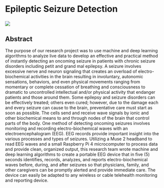 # Epileptic Seizure Detection
### ![](https://visitor-badge.glitch.me/badge?page_id=AbhisarAnand.Epileptic_Seizure_Detection)

## Abstract
The purpose of our research project was to use machine and deep learning algorithms to analyze live data to develop an effective and practical method of instantly detecting an oncoming seizure in patients with chronic seizure disorders including petit and grand mal epilepsy. A seizure involves excessive nerve and neuron signaling that creates an overload of electro-biochemical activities in the brain resulting in involuntary, autonomic sensations, behaviors, and even physical movements ranging from momentary or complete cessation of breathing and consciousness to dramatic to uncontrolled intellectual and/or physical activity that endanger patients and those around them. Some epilepsy and seizure disorders can be effectively treated; others even cured; however, due to the damage each and every seizure can cause to the brain, preventative care must start as soon as possible. The cells send and receive wave signals by ionic and other biochemical means to and through nodes of the brain that control parts of the body. One method of detecting oncoming seizures involves monitoring and recording electro-biochemical waves with an electroencephalogram (EEG). EEG records provide important insight into the various processes and types of seizures. Utilizing a Muse 2 headband to read EEG waves and a small Raspberry Pi 4 microcomputer to process data and provide clean, organized output, this research team wrote machine and deep learning algorithms to create a portable EEG device that in five (5)  seconds identifies, records, analyzes, and reports electro-biochemical waves before, during, and after seizures so that physicians, family, and other caregivers can be promptly alerted and provide immediate care. The device can easily be adapted to any wireless or cable telehealth monitoring and reporting device.



